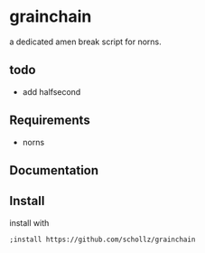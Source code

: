 # grainchain

a dedicated amen break script for norns.


## todo 

- add halfsecond

## Requirements

- norns

## Documentation




## Install

install with

```
;install https://github.com/schollz/grainchain
```
